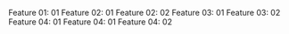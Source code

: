 Feature 01: 01
Feature 02: 01
Feature 02: 02
Feature 03: 01
Feature 03: 02
Feature 04: 01
Feature 04: 01
Feature 04: 02
